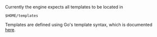 Currently the engine expects all templates to be located in

```
$HOME/templates
```

Templates are defined using Go's template syntax, which is documented [here](http://golang.org/pkg/html/template/).
